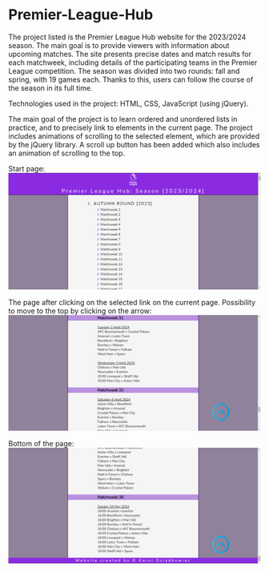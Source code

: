 # Premier-League-Hub

The project listed is the Premier League Hub website for the 2023/2024 season. The main goal is to provide viewers with information about upcoming matches. The site presents precise dates and match results for each matchweek, including details of the participating teams in the Premier League competition. The season was divided into two rounds: fall and spring, with 19 games each. Thanks to this, users can follow the course of the season in its full time.

Technologies used in the project: HTML, CSS, JavaScript (using jQuery).

The main goal of the project is to learn ordered and unordered lists in practice, and to precisely link to elements in the current page. The project includes animations of scrolling to the selected element, which are provided by the jQuery library. A scroll up button has been added which also includes an animation of scrolling to the top.

Start page:
![Start page](https://github.com/karoldziadkowiec/Premier-League-Hub/blob/main/photos/1.png)

The page after clicking on the selected link on the current page. Possibility to move to the top by clicking on the arrow:
![After click](https://github.com/karoldziadkowiec/Premier-League-Hub/blob/main/photos/2.png)

Bottom of the page:
![Bottom of the page](https://github.com/karoldziadkowiec/Premier-League-Hub/blob/main/photos/3.png)
